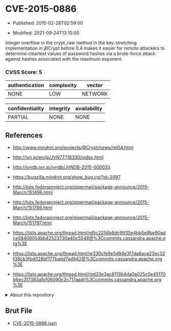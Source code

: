 # CVE-2015-0886

- Published: 2015-02-28T02:59:00

- Modified: 2021-09-24T13:15:00

Integer overflow in the crypt_raw method in the key-stretching implementation in jBCrypt before 0.4 makes it easier for remote attackers to determine cleartext values of password hashes via a brute-force attack against hashes associated with the maximum exponent.

### CVSS Score: **5**

| authentication | complexity | vector |
| --- | --- | --- |
| NONE | LOW | NETWORK |

| confidentiality | integrity | availability |
| --- | --- | --- |
| PARTIAL | NONE | NONE |

## References

* http://www.mindrot.org/projects/jBCrypt/news/rel04.html

* http://jvn.jp/en/jp/JVN77718330/index.html

* http://jvndb.jvn.jp/jvndb/JVNDB-2015-000033

* https://bugzilla.mindrot.org/show_bug.cgi?id=2097

* http://lists.fedoraproject.org/pipermail/package-announce/2015-March/151496.html

* http://lists.fedoraproject.org/pipermail/package-announce/2015-March/151786.html

* http://lists.fedoraproject.org/pipermail/package-announce/2015-March/151797.html

* https://lists.apache.org/thread.html/rd5c2256b8dc9935e4bb5e9be90adce58408054bb42523730a40c5548@%3Ccommits.cassandra.apache.org%3E

* https://lists.apache.org/thread.html/re330cfe9e5d84e3f7da8ace23ec32f38cb3fbd328bf177badd7ad942@%3Ccommits.cassandra.apache.org%3E

* https://lists.apache.org/thread.html/rbd23e3ac8113b4da0a025c0e45170b6ec317383a1cf06090c2c717aa@%3Ccommits.cassandra.apache.org%3E

<details>
<summary>About this repository</summary> 

  This repository is part of the project [Live Hack CVE](https://github.com/Live-Hack-CVE). Main website can be found [www.live-hack.org](https://www.live-hack.org) 
  
  Made by [Sn0wAlice](https://github.com/Sn0wAlice) for the people that care about security and need to have a feed of the latest CVEs. Hope you enjoy it, don't forget to star the repo and follow me on [Twitter](https://twitter.com/Sn0wAlice) and [Github](https://github.com/Sn0wAlice). And that is my [personnal website](https://www.alice-snow.me/)

  - [Home Page](https://github.com/Live-Hack-CVE)
  - [Framework](https://github.com/Live-Hack-CVE/cve-framework)
  - [CVE database](https://github.com/Live-Hack-CVE/full_database)
  - [Changelog](https://github.com/Live-Hack-CVE/Changelog)
</details>

## Brut File

* [CVE-2015-0886.json](https://raw.githubusercontent.com/Live-Hack-CVE/full_database/main/cves/2015/CVE-2015-0886.json)

